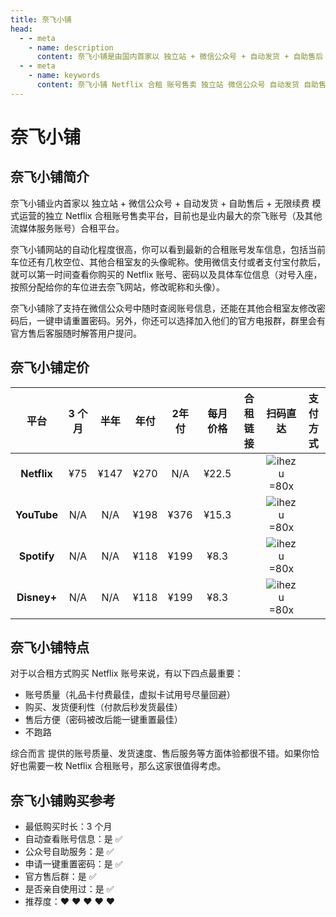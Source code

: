 ```yaml
---
title: 奈飞小铺
head:
  - - meta
    - name: description
      content: 奈飞小铺是由国内首家以 独立站 + 微信公众号 + 自动发货 + 自助售后 + 无限续费 模式运营的独立 Netflix 合租账号售卖平台，目前也是业内最大的奈飞账号（及其他流媒体服务账号）合租平台。
  - - meta
    - name: keywords
      content: 奈飞小铺 Netflix 合租 账号售卖 独立站 微信公众号 自动发货 自助售后 无限续费 流媒体服务
---
```


# 奈飞小铺

## 奈飞小铺简介

奈飞小铺业内首家以 独立站 + 微信公众号 + 自动发货 + 自助售后 + 无限续费 模式运营的独立 Netflix 合租账号售卖平台，目前也是业内最大的奈飞账号（及其他流媒体服务账号）合租平台。

奈飞小铺网站的自动化程度很高，你可以看到最新的合租账号发车信息，包括当前车位还有几枚空位、其他合租室友的头像昵称。使用微信支付或者支付宝付款后，就可以第一时间查看你购买的 Netflix 账号、密码以及具体车位信息（对号入座，按照分配给你的车位进去奈飞网站，修改昵称和头像）。

奈飞小铺除了支持在微信公众号中随时查阅账号信息，还能在其他合租室友修改密码后，一键申请重置密码。另外，你还可以选择加入他们的官方电报群，群里会有官方售后客服随时解答用户提问。

## 奈飞小铺定价 <Badge text="优惠码: theonf" />

|    平台     | 3 个月 | 半年 | 年付 | 2年付 | 每月价格 |                       合租链接                       |                      扫码直达                      |                                                支付方式                                                |
| :---------: | :----: | :--: | :--: | :---: | :------: | :--------------------------------------------------: | :------------------------------------------------: | :----------------------------------------------------------------------------------------------------: |
| **Netflix** |  ¥75   | ¥147 | ¥270 |  N/A  |  ¥22.5   | [<Badge text="立即购买" />](https://itheo.top/ihezu) | ![ihezu =80x](https://i.theojs.cn/docs/ihezu.webp) | <iconify-icon icon="simple-icons:alipay" width="24" height="24" style="color: #1677FF"></iconify-icon> |
| **YouTube** |  N/A   | N/A  | ¥198 | ¥376  |  ¥15.3   | [<Badge text="立即购买" />](https://itheo.top/ihezu) | ![ihezu =80x](https://i.theojs.cn/docs/ihezu.webp) | <iconify-icon icon="simple-icons:alipay" width="24" height="24" style="color: #1677FF"></iconify-icon> |
| **Spotify** |  N/A   | N/A  | ¥118 | ¥199  |   ¥8.3   | [<Badge text="立即购买" />](https://itheo.top/ihezu) | ![ihezu =80x](https://i.theojs.cn/docs/ihezu.webp) | <iconify-icon icon="simple-icons:alipay" width="24" height="24" style="color: #1677FF"></iconify-icon> |
| **Disney+** |  N/A   | N/A  | ¥118 | ¥199  |   ¥8.3   | [<Badge text="立即购买" />](https://itheo.top/ihezu) | ![ihezu =80x](https://i.theojs.cn/docs/ihezu.webp) | <iconify-icon icon="simple-icons:alipay" width="24" height="24" style="color: #1677FF"></iconify-icon> |

## 奈飞小铺特点

对于以合租方式购买 Netflix 账号来说，有以下四点最重要：

- 账号质量（礼品卡付费最佳，虚拟卡试用号尽量回避）
- 购买、发货便利性（付款后秒发货最佳）
- 售后方便（密码被改后能一键重置最佳）
- 不跑路

综合而言 <Pill name="奈飞小铺" link="https://itheo.top/ihezu" image="https://encrypted-tbn0.gstatic.com/images?q=tbn:ANd9GcRT5w-gXnmsI24DmoYkt-1EpkL_nY0O1p8p4Q&s" alt="奈飞小铺图标" /> 提供的账号质量、发货速度、售后服务等方面体验都很不错。如果你恰好也需要一枚 Netflix 合租账号，那么这家很值得考虑。

## 奈飞小铺购买参考

- 最低购买时长：3 个月
- 自动查看账号信息：是 ✅
- 公众号自助服务：是 ✅
- 申请一键重置密码：是 ✅
- 官方售后群：是 ✅
- 是否亲自使用过：是 ✅
- 推荐度：❤ ❤ ❤ ❤ ❤
